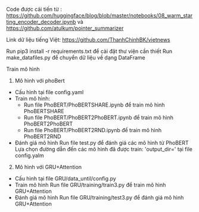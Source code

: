 Code được cải tiến từ : 
https://github.com/huggingface/blog/blob/master/notebooks/08_warm_starting_encoder_decoder.ipynb
và https://github.com/atulkum/pointer_summarizer

Link dữ liệu tiếng Việt: https://github.com/ThanhChinhBK/vietnews

Run pip3 install -r requirements.txt để cài đặt thư viện cần thiết 
Run make_datafiles.py để chuyển dữ liệu về dạng DataFrame

Train mô hình
1. Mô hình với phoBert
- Cấu hình tại file config.yaml
- Train mô hình:
  + Run file PhoBERT/PhoBERTSHARE.ipynb để train mô hình PhoBERTSHARE
  + Run file PhoBERT/PhoBERT2PhoBERT.ipynb để train mô hình PhoBERT2PhoBERT
  + Run file PhoBERT/PhoBERT2RND.ipynb để train mô hình PhoBERT2RND
- Đánh giá mô hình
Run file test.py để đánh giá các mô hình từ PhoBERT
Lựa chọn đường dẫn đến các mô hình đã được train: 'output_dir=' tại file config.yalm

2. Mô hình với GRU+Attention
- Cấu hình tại file GRU/data_until/config.py
- Train mô hình
Run file GRU/training/train3.py để train mô hình GRU+Attention
- Đánh giá mô hình
Run file GRU/training/test3.py để đánh giá mô hình GRU+Attention







